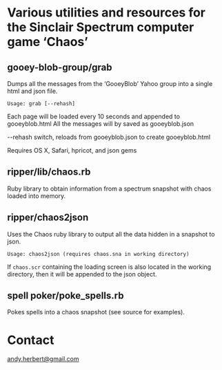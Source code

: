 # Various utilities and resources for the Sinclair Spectrum computer game ‘Chaos’

## gooey-blob-group/grab

Dumps all the messages from the ‘GooeyBlob’ Yahoo group into a single html
and json file.

    Usage: grab [--rehash]

Each page will be loaded every 10 seconds and appended to gooeyblob.html
All the messages will by saved as gooeyblob.json

--rehash switch, reloads from gooeyblob.json to create gooeyblob.html 

Requires OS X, Safari, hpricot, and json gems

## ripper/lib/chaos.rb

Ruby library to obtain information from a spectrum snapshot with chaos loaded
into memory.

## ripper/chaos2json

Uses the Chaos ruby library to output all the data hidden in a snapshot to
json.

    Usage: chaos2json (requires chaos.sna in working directory)

If `chaos.scr` containing the loading screen is also located in the working
directory, then it will be appended to the json object.

## spell poker/poke_spells.rb

Pokes spells into a chaos snapshot (see source for examples).

# Contact

andy.herbert@gmail.com